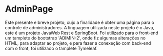 # AdminPage
Este presente e breve projeto, cujo a finalidade é obter uma página para o controle de administradores. 
A linguagem utilizada neste projeto é o Java, este é um projeto JavaWeb Rest e SpringBoot.
Foi utilizado para o front-end um tamplete do bootstrap 'ADIMIN-2', onde fiz algumas alterações no HTML, para adaptar ao projeto, e para fazer a conexeção com back-end com o front, foi utilizado o tamplete Tymeleaf. 



